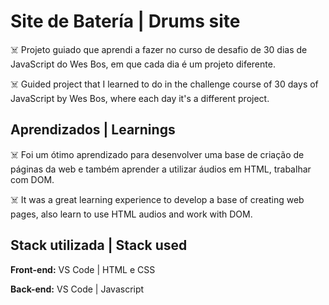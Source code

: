 # Site de Batería | Drums site

☠️ Projeto guiado que aprendi a fazer no curso de desafio de 
30 dias de JavaScript do Wes Bos, em que cada dia 
é um projeto diferente.

☠️ Guided project that I learned to do in the challenge 
course of 30 days of JavaScript by Wes Bos, where each 
day it's a different project.

## Aprendizados | Learnings

☠️ Foi um ótimo aprendizado para desenvolver uma base de 
criação de páginas da web e também aprender a utilizar
áudios em HTML, trabalhar com DOM.

☠️ It was a great learning experience to develop a base of
creating web pages, also learn to use HTML audios and 
work with DOM.


## Stack utilizada | Stack used

**Front-end:** VS Code | HTML e CSS

**Back-end:** VS Code | Javascript
